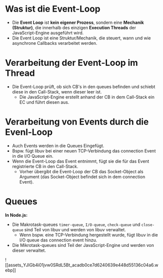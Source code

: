 # Was ist die Event-Loop

- Die **Event Loop** ist **kein eigener Prozess**, sondern eine **Mechanik (Struktur)**, die innerhalb des einzigen **Execution Threads** der JavaScript-Engine ausgeführt wird.
- Die Event Loop ist eine Struktur/Mechanik, die steuert, wann und wie asynchrone Callbacks verarbeitet werden.

# Verarbeitung der Event-Loop im Thread

- Die Event-Loop prüft, ob sich CB's in den queues befinden und schiebt diese in den Call-Stack, wenn dieser leer ist.
	- Die JavaScript-Engine erstellt anhand der CB in dem Call-Stack ein EC und führt diesen aus.

# Verarbeitung von Events durch die Evenl-Loop

- Auch Events werden in die Queues Eingefügt.
- Bspw. fügt libuv bei einer neuen TCP-Verbindung das connection Event in die I/O Queue ein.
- Wenn die Event-Loop das Event entnimmt, fügt sie die für das Event registrierte CB in den Call-Stack.
	- Vorher übergibt die Event-Loop der CB das Socket-Object als Argument (das Socket-Object befindet sich in dem connection Event).

# Queues

**In Node.js:**
- Die Makrotask-queues `timer-queue`, `I/O-queue`, `check-queue` und `close-queue` sind Teil von libuv und werden von libuv verwaltet.
	- Wenn bspw. eine TCP-Verbindung hergestellt wurde, fügt libuv in die I/O queue das connection event hinzu.
- Die Mikrotask-queues sind Teil der JavaScript-Engine und werden von dieser verwaltet.

![[assets_YJIGb4i01jvw0SRdL5Bt_acadb0ce7d6240639e448d55136c04a6.webp]]